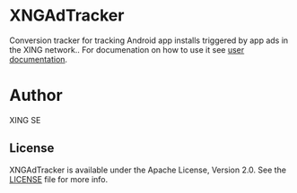 # XNGAdTracker
Conversion tracker for tracking Android app installs triggered by app ads in the XING network..
For documenation on how to use it see [user documentation](UserDocumentation.md).

# Author
XING SE

## License
XNGAdTracker is available under the Apache License, Version 2.0. See the [LICENSE](License) file for more info.
